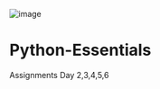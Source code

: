 ![image](https://user-images.githubusercontent.com/65906934/102325435-23592600-3fa9-11eb-91cc-3ab2cc10072d.png)
# Python-Essentials
Assignments Day 2,3,4,5,6

